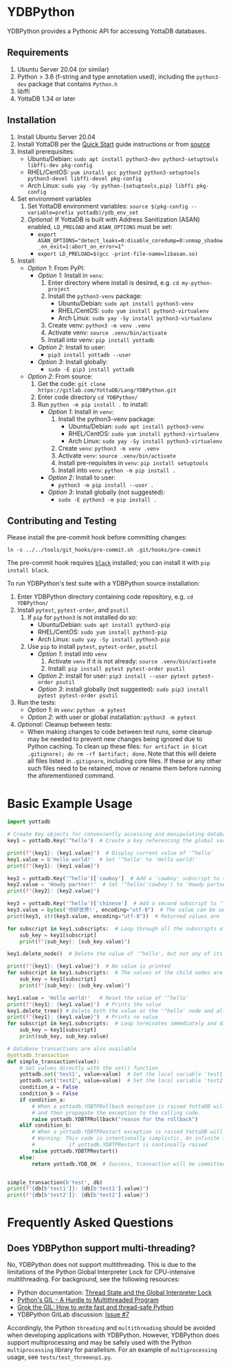 # YDBPython

YDBPython provides a Pythonic API for accessing YottaDB databases.

## Requirements

1. Ubuntu Server 20.04 (or similar)
2. Python > 3.6 (f-string and type annotation used), including the `python3-dev` package that contains `Python.h`
3. libffi
4. YottaDB 1.34 or later

## Installation

1. Install Ubuntu Server 20.04
2. Install YottaDB per the [Quick Start](https://docs.yottadb.com/MultiLangProgGuide/MultiLangProgGuide.html#quick-start) guide instructions or from [source](https://gitlab.com/YottaDB/DB/YDB)
3. Install prerequisites:
	* Ubuntu/Debian: `sudo apt install python3-dev python3-setuptools libffi-dev pkg-config`
	* RHEL/CentOS: `yum install gcc python3 python3-setuptools python3-devel libffi-devel pkg-config`
	* Arch Linux: `sudo yay -Sy python-{setuptools,pip} libffi pkg-config`
4. Set environment variables
	1. Set YottaDB environment variables: `source $(pkg-config --variable=prefix yottadb)/ydb_env_set`
	2. *Optional*: If YottaDB is built with Address Sanitization (ASAN) enabled, `LD_PRELOAD` and `ASAN_OPTIONS` must be set:
		* `export ASAN_OPTIONS="detect_leaks=0:disable_coredump=0:unmap_shadow_on_exit=1:abort_on_error=1"`
		* `export LD_PRELOAD=$(gcc -print-file-name=libasan.so)`
5. Install:
	* *Option 1*: From PyPI:
		* *Option 1*: Install in `venv`:
			1. Enter directory where install is desired, e.g. `cd my-python-project`
			2. Install the `python3-venv` package:
				* Ubuntu/Debian: `sudo apt install python3-venv`
				* RHEL/CentOS: `sudo yum install python3-virtualenv`
				* Arch Linux: `sudo yay -Sy install python3-virtualenv`
			3. Create venv: `python3 -m venv .venv`
			4. Activate venv: `source .venv/bin/activate`
			5. Install into venv: `pip install yottadb`
		* *Option 2*: Install to user:
			* `pip3 install yottadb --user`
		* *Option 3*: Install globally:
			* `sudo -E pip3 install yottadb`
	* *Option 2*: From source:
		1. Get the code: `git clone https://gitlab.com/YottaDB/Lang/YDBPython.git`
		2. Enter code directory `cd YDBPython/`
		3. Run `python -m pip install .` to install:
			* *Option 1*: Install in `venv`:
				1. Install the python3-venv package:
					* Ubuntu/Debian: `sudo apt install python3-venv`
					* RHEL/CentOS: `sudo yum install python3-virtualenv`
					* Arch Linux: `sudo yay -Sy install python3-virtualenv`
				2. Create `venv`: `python3 -m venv .venv`
				3. Activate `venv`: `source .venv/bin/activate`
				4. Install pre-requisites in `venv`: `pip install setuptools`
				5. Install into `venv`: `python -m pip install .`
			* *Option 2*: Install to user:
				* `python3 -m pip install --user .`
			* *Option 3*: Install globally (not suggested):
				* `sudo -E python3 -m pip install .`

## Contributing and Testing

Please install the pre-commit hook before committing changes:
```
ln -s ../../tools/git_hooks/pre-commit.sh .git/hooks/pre-commit
```
The pre-commit hook requires [`black`](https://github.com/psf/black) installed; you can install it with `pip install black`.

To run YDBPython's test suite with a YDBPython source installation:

1. Enter YDBPython directory containing code repository, e.g. `cd YDBPython/`
2. Install `pytest`, `pytest-order`, and `psutil`
	1. If `pip` for `python3` is not installed do so:
		* Ubuntu/Debian: `sudo apt install python3-pip`
		* RHEL/CentOS: `sudo yum install python3-pip`
		* Arch Linux: `sudo yay -Sy install python3-pip`
	2. Use `pip` to install `pytest`, `pytest-order`, `psutil`
		* *Option 1*: install into `venv`
			1. Activate `venv` if it is not already: `source .venv/bin/activate`
			2. Install: `pip install pytest pytest-order psutil`
		* *Option 2*: install for user: `pip3 install --user pytest pytest-order psutil`
		* *Option 3*: install globally (not suggested): `sudo pip3 install pytest pytest-order psutil`
3. Run the tests:
	* *Option 1*: in `venv`: `python -m pytest`
	* *Option 2*: with user or global installation: `python3 -m pytest`
4. *Optional*: Cleanup between tests:
	* When making changes to code between test runs, some cleanup may be needed to prevent new changes being ignored due to Python caching. To clean up these files: `for artifact in $(cat .gitignore); do rm -rf $artifact; done`. Note that this will delete all files listed in `.gitignore`, including core files. If these or any other such files need to be retained, move or rename them before running the aforementioned command.

# Basic Example Usage

```python
import yottadb

# Create Key objects for conveniently accessing and manipulating database nodes
key1 = yottadb.Key('^hello')  # Create a key referencing the global variable '^hello'

print(f"{key1}: {key1.value}")  # Display current value of '^hello'
key1.value = b'Hello world!'  # Set '^hello' to 'Hello world!'
print(f"{key1}: {key1.value}")

key2 = yottadb.Key('^hello')['cowboy']  # Add a 'cowboy' subscript to the global variable '^hello', creating a new key
key2.value = 'Howdy partner!'  # Set '^hello('cowboy') to 'Howdy partner!'
print(f"{key2}: {key2.value}")

key3 = yottadb.Key('^hello')['chinese']  # Add a second subscript to '^hello', creating a third key
key3.value = bytes('你好世界!', encoding="utf-8")  # The value can be set to anything that can be encoded to `bytes`
print(key3, str(key3.value, encoding="utf-8"))  # Returned values are `bytes` objects, and so may need to be encoded

for subscript in key1.subscripts:  # Loop through all the subscripts of a key
    sub_key = key1[subscript]
    print(f"{sub_key}: {sub_key.value}")

key1.delete_node()  # Delete the value of '^hello', but not any of its child nodes

print(f"{key1}: {key1.value}")  # No value is printed
for subscript in key1.subscripts:  # The values of the child nodes are still in the database
    sub_key = key1[subscript]
    print(f"{sub_key}: {sub_key.value}")

key1.value = 'Hello world!'   # Reset the value of '^hello'
print(f"{key1}: {key1.value}")  # Prints the value
key1.delete_tree() # Delete both the value at the '^hello' node and all of it's children
print(f"{key1}: {key1.value}")  # Prints no value
for subscript in key1.subscripts:  # Loop terminates immediately and displays no subscripts
    sub_key = key1[subscript]
    print(sub_key, sub_key.value)

# Database transactions are also available
@yottadb.transaction
def simple_transaction(value):
    # Set values directly with the set() function
    yottadb.set('test1', value=value)  # Set the local variable 'test1' to the given value
    yottadb.set('test2', value=value)  # Set the local variable 'test2' to the given value
    condition_a = False
    condition_b = False
    if condition_a:
        # When a yottadb.YDBTPRollback exception is raised YottaDB will rollback the transaction
        # and then propagate the exception to the calling code.
        raise yottadb.YDBTPRollback("reason for the rollback")
    elif condition_b:
        # When a yottadb.YDBTPRestart exception is raised YottaDB will call the transaction again.
        # Warning: This code is intentionally simplistic. An infinite loop will occur
        #           if yottadb.YDBTPRestart is continually raised
        raise yottadb.YDBTPRestart()
    else:
        return yottadb.YDB_OK  # Success, transaction will be committed


simple_transaction(b'test', db)
print(f"{db[b'test1']}: {db[b'test1'].value}")
print(f"{db[b'test2']}: {db[b'test2'].value}")
```

# Frequently Asked Questions

## Does YDBPython support multi-threading?

No, YDBPython does not support multithreading. This is due to the limitations of the Python Global Interpreter Lock for CPU-intensive multithreading. For background, see the following resources:
+ Python documentation: [Thread State and the Global Interpreter Lock](https://docs.python.org/3/c-api/init.html#thread-state-and-the-global-interpreter-lock)
+ [Python's GIL - A Hurdle to Multithreaded Program](https://medium.com/python-features/pythons-gil-a-hurdle-to-multithreaded-program-d04ad9c1a63)
+ [Grok the GIL: How to write fast and thread-safe Python](https://opensource.com/article/17/4/grok-gil)
+ YDBPython GitLab discussion: [Issue #7](https://gitlab.com/YottaDB/Lang/YDBPython/-/issues/7)

Accordingly, the Python `threading` and `multithreading` should be avoided when developing applications with YDBPython. However, YDBPython does support multiprocessing and may be safely used with the Python `multiprocessing` library for parallelism. For an example of `multiprocessing` usage, see `tests/test_threeenp1.py`.
